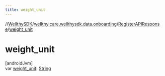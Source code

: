 ```yaml
---
title: weight_unit
---
```

//[WellthySDK](../../../index.html)/[wellthy.care.wellthysdk.data.onboarding](../index.html)/[RegisterAPIResponse](index.html)/[weight_unit](weight_unit.html)



# weight_unit



[androidJvm]\
var [weight_unit](weight_unit.html): [String](https://kotlinlang.org/api/latest/jvm/stdlib/kotlin/-string/index.html)




